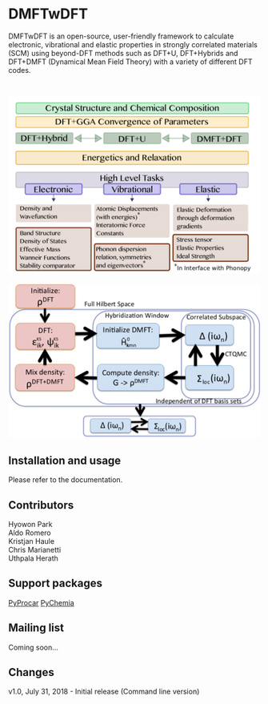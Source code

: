 DMFTwDFT
===========

DMFTwDFT is an open-source, user-friendly framework to calculate electronic, vibrational and elastic properties in strongly
correlated materials (SCM) using beyond-DFT methods such as DFT+U, DFT+Hybrids and DFT+DMFT (Dynamical Mean Field Theory) with a variety of different DFT codes.

<br />

![](web/summary.png)
<br />
<br />
![](web/steps.png)
<br />


Installation and usage
----------------------

Please refer to the documentation. 

Contributors
------------
Hyowon Park <br />
Aldo Romero <br />
Kristjan Haule <br />
Chris Marianetti <br />
Uthpala Herath <br />

Support packages
----------------
[PyProcar](https://github.com/uthpalah/PyProcar)
[PyChemia](https://github.com/MaterialsDiscovery/PyChemia)


Mailing list
--------------
Coming soon...


Changes
-------
v1.0, July 31, 2018 - Initial release (Command line version)



	
